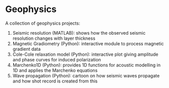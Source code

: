 # Geophysics
A collection of geophysics projects:
   1. Seismic resolution (MATLAB): shows how the observed seismic resolution changes with layer thickness
   2. Magnetic Gradiometry (Python): interactive module to process magnetic gradient data
   3. Cole-Cole relaxation model (Python): interactive plot giving amplitude and phase curves for induced polarization
   4. Marchenko1D (Python): provides 1D functions for acoustic modelling in 1D and applies the Marchenko equations
   5. Wave propagation (Python): cartoon on how seismic waves propagate and how shot record is created from this
